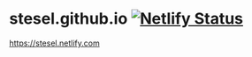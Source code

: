 # stesel.github.io [![Netlify Status](https://api.netlify.com/api/v1/badges/9adbe7ce-0637-431d-ae54-d8f974199560/deploy-status)](https://app.netlify.com/sites/stesel/deploys)

https://stesel.netlify.com
